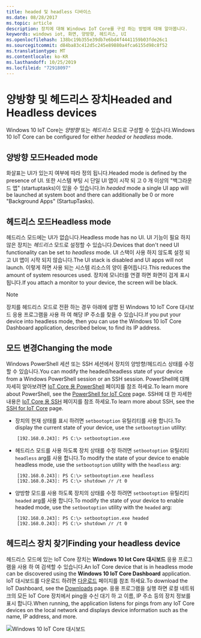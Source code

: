 ```yaml
---
title: headed 및 headless 디바이스
ms.date: 08/28/2017
ms.topic: article
description: 장치에 대해 Windows IoT Core를 구성 하는 방법에 대해 알아봅니다.
keywords: windows iot, 화면, 양방향, 헤드리스, UI
ms.openlocfilehash: 138bc19b355e39db7e6bd4f4441159b03fde26c1
ms.sourcegitcommit: d84ba83c412d5c245e89880a4fca6155d98c8f52
ms.translationtype: MT
ms.contentlocale: ko-KR
ms.lasthandoff: 10/25/2019
ms.locfileid: "72918097"
---
```

# <a name="headed-and-headless-devices"></a><span data-ttu-id="845e6-104">양방향 및 헤드리스 장치</span><span class="sxs-lookup"><span data-stu-id="845e6-104">Headed and Headless devices</span></span>

<span data-ttu-id="845e6-105">Windows 10 IoT Core는 *양방향* 또는 *헤드리스* 모드로 구성할 수 있습니다.</span><span class="sxs-lookup"><span data-stu-id="845e6-105">Windows 10 IoT Core can be configured for either *headed* or *headless* mode.</span></span> 

## <a name="headed-mode"></a><span data-ttu-id="845e6-106">양방향 모드</span><span class="sxs-lookup"><span data-stu-id="845e6-106">Headed mode</span></span>
<span data-ttu-id="845e6-107">화살표는 UI가 있는지 여부에 따라 정의 됩니다.</span><span class="sxs-lookup"><span data-stu-id="845e6-107">Headed mode is defined by the presence of UI.</span></span> <span data-ttu-id="845e6-108">또한 시스템 부팅 시 단일 UI 앱이 시작 되 고 0 개 이상의 "백그라운드 앱" (startuptasks)이 있을 수 있습니다.</span><span class="sxs-lookup"><span data-stu-id="845e6-108">In *headed* mode a single UI app will be launched at system boot and there can additionally be 0 or more "Background Apps" (StartupTasks).</span></span> 

## <a name="headless-mode"></a><span data-ttu-id="845e6-109">헤드리스 모드</span><span class="sxs-lookup"><span data-stu-id="845e6-109">Headless mode</span></span>
<span data-ttu-id="845e6-110">헤드리스 모드에는 UI가 없습니다.</span><span class="sxs-lookup"><span data-stu-id="845e6-110">Headless mode has no UI.</span></span>  <span data-ttu-id="845e6-111">UI 기능이 필요 하지 않은 장치는 *헤드리스* 모드로 설정할 수 있습니다.</span><span class="sxs-lookup"><span data-stu-id="845e6-111">Devices that don't need UI functionality can be set to *headless* mode.</span></span> <span data-ttu-id="845e6-112">UI 스택이 사용 하지 않도록 설정 되 고 UI 앱이 시작 되지 않습니다.</span><span class="sxs-lookup"><span data-stu-id="845e6-112">The UI stack is disabled and UI apps will not launch.</span></span> <span data-ttu-id="845e6-113">이렇게 하면 사용 되는 시스템 리소스의 양이 줄어듭니다.</span><span class="sxs-lookup"><span data-stu-id="845e6-113">This reduces the amount of system resources used.</span></span> <span data-ttu-id="845e6-114">장치에 모니터를 연결 하면 화면이 검게 표시 됩니다.</span><span class="sxs-lookup"><span data-stu-id="845e6-114">If you attach a monitor to your device, the screen will be black.</span></span>

> [!NOTE]
> <span data-ttu-id="845e6-115">장치를 헤드리스 모드로 전환 하는 경우 아래에 설명 된 Windows 10 IoT Core 대시보드 응용 프로그램을 사용 하 여 해당 IP 주소를 찾을 수 있습니다.</span><span class="sxs-lookup"><span data-stu-id="845e6-115">If you put your device into headless mode, then you can use the Windows 10 IoT Core Dashboard application, described below, to find its IP address.</span></span>

## <a name="changing-the-mode"></a><span data-ttu-id="845e6-116">모드 변경</span><span class="sxs-lookup"><span data-stu-id="845e6-116">Changing the mode</span></span>
<span data-ttu-id="845e6-117">Windows PowerShell 세션 또는 SSH 세션에서 장치의 양방향/헤드리스 상태를 수정할 수 있습니다.</span><span class="sxs-lookup"><span data-stu-id="845e6-117">You can modify the headed/headless state of your device from a Windows PowerShell session or an SSH session.</span></span> <span data-ttu-id="845e6-118">PowerShell에 대해 자세히 알아보려면 [IoT Core 용 PowerShell](../connect-your-device/PowerShell.md) 페이지를 참조 하세요.</span><span class="sxs-lookup"><span data-stu-id="845e6-118">To learn more about PowerShell, see the [PowerShell for IoT Core](../connect-your-device/PowerShell.md) page.</span></span> <span data-ttu-id="845e6-119">SSH에 대 한 자세한 내용은 [IoT Core 용 SSH](../connect-your-device/SSH.md) 페이지를 참조 하세요.</span><span class="sxs-lookup"><span data-stu-id="845e6-119">To learn more about SSH, see the [SSH for IoT Core](../connect-your-device/SSH.md) page.</span></span>

* <span data-ttu-id="845e6-120">장치의 현재 상태를 표시 하려면 `setbootoption` 유틸리티를 사용 합니다.</span><span class="sxs-lookup"><span data-stu-id="845e6-120">To display the current state of your device, use the `setbootoption` utility:</span></span>

~~~
    [192.168.0.243]: PS C:\> setbootoption.exe
~~~

* <span data-ttu-id="845e6-121">헤드리스 모드를 사용 하도록 장치 상태를 수정 하려면 `setbootoption` 유틸리티 `headless` arg를 사용 합니다.</span><span class="sxs-lookup"><span data-stu-id="845e6-121">To modify the state of your device to enable headless mode, use the `setbootoption` utility with the `headless` arg:</span></span>

~~~
    [192.168.0.243]: PS C:\> setbootoption.exe headless
    [192.168.0.243]: PS C:\> shutdown /r /t 0
~~~

* <span data-ttu-id="845e6-122">양방향 모드를 사용 하도록 장치의 상태를 수정 하려면 `setbootoption` 유틸리티 `headed` arg를 사용 합니다.</span><span class="sxs-lookup"><span data-stu-id="845e6-122">To modify the state of your device to enable headed mode, use the `setbootoption` utility with the `headed` arg:</span></span>

~~~
    [192.168.0.243]: PS C:\> setbootoption.exe headed
    [192.168.0.243]: PS C:\> shutdown /r /t 0
~~~

## <a name="finding-your-headless-device"></a><span data-ttu-id="845e6-123">헤드리스 장치 찾기</span><span class="sxs-lookup"><span data-stu-id="845e6-123">Finding your headless device</span></span>

<span data-ttu-id="845e6-124">헤드리스 모드에 있는 IoT Core 장치는 **Windows 10 Iot Core 대시보드** 응용 프로그램을 사용 하 여 검색할 수 있습니다.</span><span class="sxs-lookup"><span data-stu-id="845e6-124">An IoT Core device that is in headless mode can be discovered using the **Windows 10 IoT Core Dashboard** application.</span></span>  <span data-ttu-id="845e6-125">IoT 대시보드를 다운로드 하려면 [다운로드](http://go.microsoft.com/fwlink/?LinkID=708576) 페이지를 참조 하세요.</span><span class="sxs-lookup"><span data-stu-id="845e6-125">To download the IoT Dashboard, see the [Downloads](http://go.microsoft.com/fwlink/?LinkID=708576) page.</span></span>
<span data-ttu-id="845e6-126">응용 프로그램을 실행 하면 로컬 네트워크의 모든 IoT Core 장치에서 ping을 수신 대기 하 고 이름, IP 주소 등의 장치 정보를 표시 합니다.</span><span class="sxs-lookup"><span data-stu-id="845e6-126">When running, the application listens for pings from any IoT Core devices on the local network and displays device information such as the name, IP address, and more.</span></span>

![Windows 10 IoT Core 대시보드](../media/HeadlessMode/selectDevice.png)
